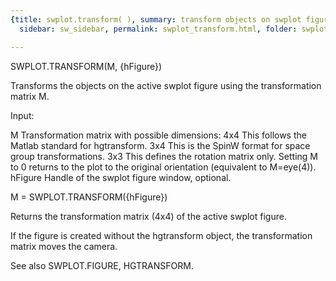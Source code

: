 ```yaml
---
{title: swplot.transform( ), summary: transform objects on swplot figure, keywords: sample,
  sidebar: sw_sidebar, permalink: swplot_transform.html, folder: swplot, mathjax: 'true'}

---
```

 
SWPLOT.TRANSFORM(M, {hFigure})
 
Transforms the objects on the active swplot figure using the
transformation matrix M.
 
Input:
 
M         Transformation matrix with possible dimensions:
              4x4     This follows the Matlab standard for hgtransform.
              3x4     This is the SpinW format for space group 
                      transformations. 
              3x3     This defines the rotation matrix only.
          Setting M to 0 returns to the plot to the original orientation
          (equivalent to M=eye(4)).
hFigure   Handle of the swplot figure window, optional.
 
 
M = SWPLOT.TRANSFORM({hFigure})
 
Returns the transformation matrix (4x4) of the active swplot figure.
 
If the figure is created without the hgtransform object, the
transformation matrix moves the camera.
 
See also SWPLOT.FIGURE, HGTRANSFORM.
 

